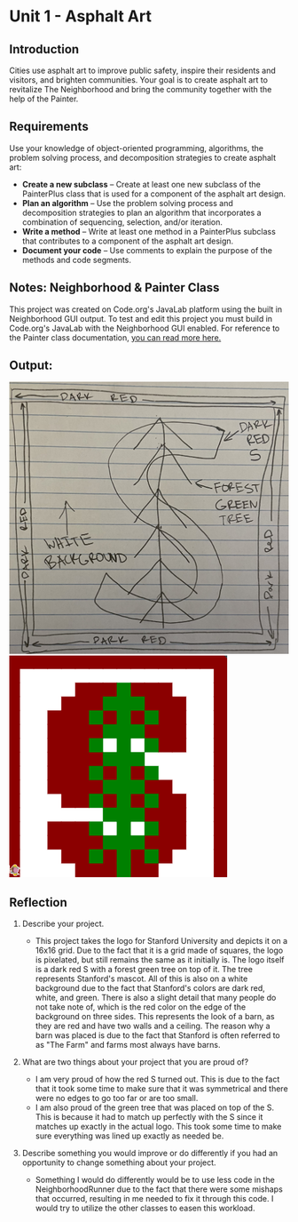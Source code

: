 # Unit 1 - Asphalt Art

## Introduction

Cities use asphalt art to improve public safety, inspire their residents and visitors, and brighten communities. Your goal is to create asphalt art to revitalize The Neighborhood and bring the community together with the help of the Painter.

## Requirements

Use your knowledge of object-oriented programming, algorithms, the problem solving process, and decomposition strategies to create asphalt art:
- **Create a new subclass** – Create at least one new subclass of the PainterPlus class that is used for a component of the asphalt art design.
- **Plan an algorithm** – Use the problem solving process and decomposition strategies to plan an algorithm that incorporates a combination of sequencing, selection, and/or iteration.
- **Write a method** – Write at least one method in a PainterPlus subclass that contributes to a component of the asphalt art design.
- **Document your code** – Use comments to explain the purpose of the methods and code segments.

## Notes: Neighborhood & Painter Class

This project was created on Code.org's JavaLab platform using the built in Neighborhood GUI output. To test and edit this project you must build in Code.org's JavaLab with the Neighborhood GUI enabled. For reference to the Painter class documentation, [you can read more here.](https://studio.code.org/docs/ide/javalab/classes/Painter)

## Output:

![alt text](IMG_4142.jpg) ![alt text](<Screenshot 2024-09-27 070908.png>)

## Reflection

1. Describe your project.

   - This project takes the logo for Stanford University and depicts it on a 16x16 grid. Due to the fact that it is a grid made of squares, the logo is pixelated, but still remains the same as it initially is. The logo itself is a dark red S with a forest green tree on top of it. The tree represents Stanford's mascot. All of this is also on a white background due to the fact that Stanford's colors are dark red, white, and green. There is also a slight detail that many people do not take note of, which is the red color on the edge of the background on three sides. This represents the look of a barn, as they are red and have two walls and a ceiling. The reason why a barn was placed is due to the fact that Stanford is often referred to as "The Farm" and farms most always have barns.

2. What are two things about your project that you are proud of?

   - I am very proud of how the red S turned out. This is due to the fact that it took some time to make sure that it was symmetrical and there were no edges to go too far or are too small.
   - I am also proud of the green tree that was placed on top of the S. This is because it had to match up perfectly with the S since it matches up exactly in the actual logo. This took some time to make sure everything was lined up exactly as needed be.

3. Describe something you would improve or do differently if you had an opportunity to change something about your project.

   - Something I would do differently would be to use less code in the NeighborhoodRunner due to the fact that there were some mishaps that occurred, resulting in me needed to fix it through this code. I would try to utilize the other classes to easen this workload.